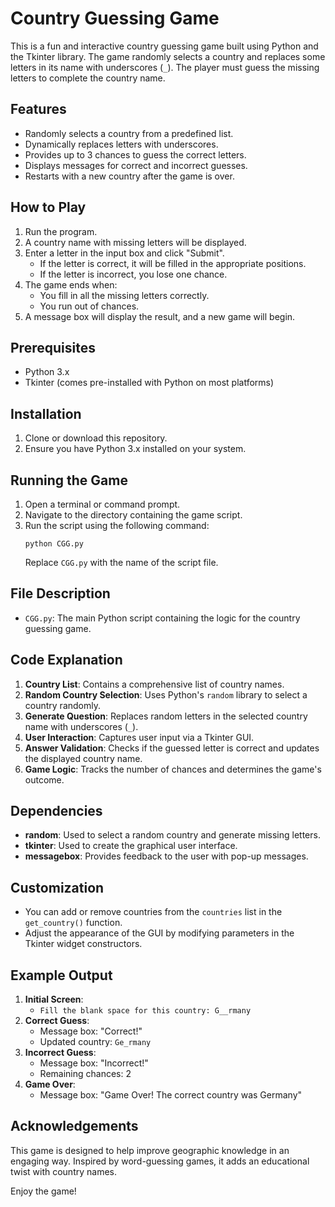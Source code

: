# Country Guessing Game

This is a fun and interactive country guessing game built using Python and the Tkinter library. The game randomly selects a country and replaces some letters in its name with underscores (`_`). The player must guess the missing letters to complete the country name.

## Features
- Randomly selects a country from a predefined list.
- Dynamically replaces letters with underscores.
- Provides up to 3 chances to guess the correct letters.
- Displays messages for correct and incorrect guesses.
- Restarts with a new country after the game is over.

## How to Play
1. Run the program.
2. A country name with missing letters will be displayed.
3. Enter a letter in the input box and click "Submit".
   - If the letter is correct, it will be filled in the appropriate positions.
   - If the letter is incorrect, you lose one chance.
4. The game ends when:
   - You fill in all the missing letters correctly.
   - You run out of chances.
5. A message box will display the result, and a new game will begin.

## Prerequisites
- Python 3.x
- Tkinter (comes pre-installed with Python on most platforms)

## Installation
1. Clone or download this repository.
2. Ensure you have Python 3.x installed on your system.

## Running the Game
1. Open a terminal or command prompt.
2. Navigate to the directory containing the game script.
3. Run the script using the following command:
   ```
   python CGG.py
   ```
   Replace `CGG.py` with the name of the script file.

## File Description
- `CGG.py`: The main Python script containing the logic for the country guessing game.

## Code Explanation
1. **Country List**: Contains a comprehensive list of country names.
2. **Random Country Selection**: Uses Python's `random` library to select a country randomly.
3. **Generate Question**: Replaces random letters in the selected country name with underscores (`_`).
4. **User Interaction**: Captures user input via a Tkinter GUI.
5. **Answer Validation**: Checks if the guessed letter is correct and updates the displayed country name.
6. **Game Logic**: Tracks the number of chances and determines the game's outcome.

## Dependencies
- **random**: Used to select a random country and generate missing letters.
- **tkinter**: Used to create the graphical user interface.
- **messagebox**: Provides feedback to the user with pop-up messages.

## Customization
- You can add or remove countries from the `countries` list in the `get_country()` function.
- Adjust the appearance of the GUI by modifying parameters in the Tkinter widget constructors.

## Example Output
1. **Initial Screen**:
   - `Fill the blank space for this country: G__rmany`
2. **Correct Guess**:
   - Message box: "Correct!"
   - Updated country: `Ge_rmany`
3. **Incorrect Guess**:
   - Message box: "Incorrect!"
   - Remaining chances: 2
4. **Game Over**:
   - Message box: "Game Over! The correct country was Germany"

## Acknowledgements
This game is designed to help improve geographic knowledge in an engaging way. Inspired by word-guessing games, it adds an educational twist with country names.

Enjoy the game!
